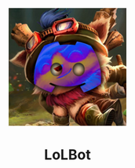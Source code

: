 <div align="center">
 <img src="./assets/LoLBotImg.png" alt="Lol Bot Icon" width=240 height=240/>
 <h1>LoLBot</h1>
</div>
